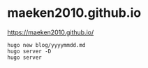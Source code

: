 # maeken2010.github.io

https://maeken2010.github.io/

```
hugo new blog/yyyymmdd.md
hugo server -D
hugo server
```
